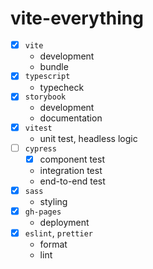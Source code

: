 # vite-everything

-   [x] `vite`
    -   development
    -   bundle
-   [x] `typescript`
    -   typecheck
-   [x] `storybook`
    -   development
    -   documentation
-   [x] `vitest`
    -   unit test, headless logic
-   [ ] `cypress`
    -   [x] component test
    -   integration test
    -   end-to-end test
-   [x] `sass`
    -   styling
-   [x] `gh-pages`
    -   deployment
-   [x] `eslint`, `prettier`
    -   format
    -   lint
